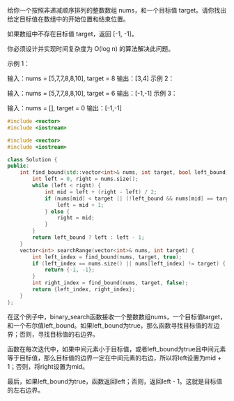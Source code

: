 给你一个按照非递减顺序排列的整数数组 nums，和一个目标值 target。请你找出给定目标值在数组中的开始位置和结束位置。

如果数组中不存在目标值 target，返回 [-1, -1]。

你必须设计并实现时间复杂度为 O(log n) 的算法解决此问题。

示例 1：

输入：nums = [5,7,7,8,8,10], target = 8
输出：[3,4]
示例 2：

输入：nums = [5,7,7,8,8,10], target = 6
输出：[-1,-1]
示例 3：

输入：nums = [], target = 0
输出：[-1,-1]

``` cpp
#include <vector>
#include <iostream>

#include <vector>
#include <iostream>

class Solution {
public:
    int find_bound(std::vector<int>& nums, int target, bool left_bound) {
        int left = 0, right = nums.size();
        while (left < right) {
            int mid = left + (right - left) / 2;
            if (nums[mid] < target || (!left_bound && nums[mid] == target)) {
                left = mid + 1;
            } else {
                right = mid;
            }
        }
        return left_bound ? left : left - 1;
    }
    vector<int> searchRange(vector<int>& nums, int target) {
        int left_index = find_bound(nums, target, true);
        if (left_index == nums.size() || nums[left_index] != target) {
            return {-1, -1};
        }
        int right_index = find_bound(nums, target, false);
        return {left_index, right_index};
    }
};
```
在这个例子中，binary_search函数接收一个整数数组nums，一个目标值target，和一个布尔值left_bound。如果left_bound为true，那么函数寻找目标值的左边界；否则，寻找目标值的右边界。

函数在每次迭代中，如果中间元素小于目标值，或者left_bound为true且中间元素等于目标值，那么目标值的边界一定在中间元素的右边，所以将left设置为mid + 1；否则，将right设置为mid。

最后，如果left_bound为true，函数返回left；否则，返回left - 1。这就是目标值的左右边界。
